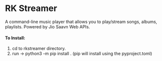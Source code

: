 # RK Streamer

A command-line music player that allows you to play/stream songs, albums, playlists.
Powered by Jio Saavn Web APIs.

#### To Install:
1. cd to rkstreamer directory.
2. run -> python3 -m pip install .   (pip will install using the pyproject.toml)
